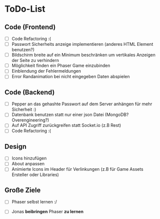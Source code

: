 # ToDo-List

## Code (Frontend)

 - [ ] Code Refactoring :(
 - [ ] Passwort Sicherheits anzeige implementieren (anderes HTML Element benutzen?)
 - [ ] Bildschirm breite auf ein Minimum beschränken um vertikales Anzeigen der Seite zu verhindern
 - [ ] Möglichkeit finden ein Phaser Game einzubinden
 - [ ] Einblendung der Fehlermeldungen
 - [ ] Error Randanimation bei nicht eingegeben Daten abspielen

## Code (Backend)

 - [ ] Pepper an das gehashte Passwort auf dem Server anhängen für mehr Sicherheit :)
 - [ ] Datenbank benutzen statt nur einer json Datei (MongoDB? Overengineering?)
 - [ ] Auf API Zugriff zurückgreifen statt Socket.io (z.B Rest)
 - [ ] Code Refactoring :(

## Design

 - [ ] Icons hinzufügen
 - [ ] About anpassen
 - [ ] Animierte Icons im Header für Verlinkungen (z.B für Game Assets Ersteller oder Libraries)

## Große Ziele

 - [ ] Phaser selbst lernen :/
 - [ ] Jonas **beibringen** Phaser **zu lernen**


